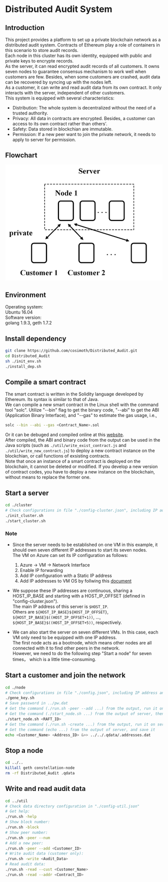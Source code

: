 # Distributed Audit System  

## Introduction
This project provides a platform to set up a private blockchain network as a distributed audit system. Contracts of Ethereum play a role of containers in this scenario to store audit records.   
Each node in this cluster has its own identity, equipped with public and private keys to encrypte records.  
As the server, it can read encrypted audit records of all customers. It owns seven nodes to guarantee consensus mechanism to work well when customers are few. Besides, when some customers are crashed, audit data can be recovered by syncing up with the nodes left.   
As a customer, it can write and read audit data from its own contract. It only interacts with the server, independent of other customers.  
This system is equipped with several characteristics:  
  - Distribution: The whole system is decentralized without the need of a trusted authority.
  - Privacy: All data in contracts are encrypted. Besides, a customer can access to its own contract rather than others'.
  - Safety: Data stored in blockchian are immutable. 
  - Permission: If a new peer want to join the private network, it needs to apply to server for permission.

## Flowchart  
![avatar](./chart.jpg)

## Environment  
Operating system:  
Ubuntu 16.04  
Software version:   
golang 1.9.3, geth 1.7.2  

## Install dependency  
```sh
git clone https://github.com/cosimoth/Distributed_Audit.git 
cd Distributed_Audit
sh ./init_env.sh
./install_dep.sh
```

## Compile a smart contract  
The smart contract is written in the Solidity language developed by Ethereum. Its syntax is similar to that of Java.  
We can compile a new smart contract in the Linux shell with the command tool "solc". Utilize "--bin" flag to get the binary code, "--abi" to get the ABI (Application Binary Interface), and "--gas" to estimate the gas usage, i.e.,  
```sh
solc --bin --abi --gas <Contract_Name>.sol
```
Or it can be debuged and compiled online at this [website](http://remix.ethereum.org/).  
After compiled, the ABI and binary code from the output can be used in the Java scripts (such as `./util/write_exist_contract.js` and `./util/write_new_contract.js`) to deploy a new contract instance on the blockchian, or call functions of exsisting contracts.  
Note that once an instance of a smart contract is deployed on the blockchain, it cannot be deleted or modified. If you develop a new version of contract codes, you have to deploy a new instance on the blockchain, without means to replace the former one.   

## Start a server  
```sh
cd ./cluster
# Check configurations in file "./config-cluster.json", including IP addresses and ports
./init_cluster.sh
./start_cluster.sh
```

### Note   
+ Since the server needs to be established on one VM in this example, it should own seven different IP addresses to start its seven nodes.   
The VM on Azure can set its IP configuration as follows:
  1. Azure -> VM -> Network Interface  
  2. Enable IP forwarding  
  3. Add IP configuration with a Static IP address  
  4. Add IP addresses to VM OS by follwing this [document](https://docs.microsoft.com/zh-cn/azure/virtual-network/virtual-network-multiple-ip-addresses-portal#os-config)   

+ We suppose these IP addresses are continuous, sharing a HOST_IP_BASE and starting with a HOST_IP_OFFSET (defined in "config-cluster.json").  
The main IP address of this server is `$HOST_IP`.  
Others are `${HOST_IP_BASE}${HOST_IP_OFFSET}`,   
`${HOST_IP_BASE}$((HOST_IP_OFFSET+1))`, ...,   
`${HOST_IP_BASE}$((HOST_IP_OFFSET+5))`, respectively.  

+ We can also start the server on seven different VMs. In this case, each VM only need to be equipped with one IP address.  
The first node acts as a bootnode, which means other nodes are all connected with it to find other peers in the network.  
However, we need to do the following step "Start a node" for seven times， which is a little time-consuming.  

## Start a customer and join the network
```sh
cd ./node
# Check configurations in file "./config.json", including IP address and ports
./gene_key.sh
# Save password in ../pw.dat
# Get the command (./run.sh -peer --add ...) from the output, run it on server
# Get the command (./start_node.sh ...) from the output of server, then start the node with it 
./start_node.sh <RAFT_ID>
# Get the command (./run.sh -create ...) from the output, run it on server
# Get the command (echo ...) from the output of server, and save it
echo <Customer_Name> <Address_ID> &>> ../../.qdata/.addresses.dat
```

## Stop a node  
```sh
cd ../..
killall geth constellation-node
rm -rf Distributed_Audit .qdata
```

## Write and read audit data
```sh
cd ../util
# Check data directory configuration in "./config-util.json"
# Get help:
./run.sh -help
# Show block number:
./run.sh -block
# Show peer number:
./run.sh -peer --num
# Add a new peer:
./run.sh -peer --add <Customer_ID>
# Write audit data (customer only):   
./run.sh -write <Audit_Data>
# Read audit data:  
./run.sh -read --cust <Customer_Name>
./run.sh -read --addr <Contract_ID>
```
